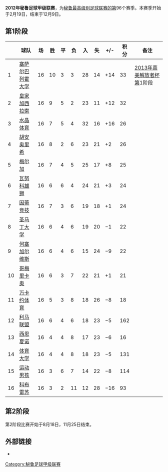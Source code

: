 **2012年秘鲁足球甲级联赛**，为[秘鲁最高级别足球联赛的第](../Page/秘鲁.md "wikilink")96个赛季。本赛季开始于2月19日，结束于12月9日。

## 第1阶段

|    | 球队                                                             | 场  | 胜  | 平 | 负  | 入  | 失  | \+/- | 积分  | 备注                                                                      |
| -- | -------------------------------------------------------------- | -- | -- | - | -- | -- | -- | ---- | --- | ----------------------------------------------------------------------- |
| 1  | [塞萨尔巴列霍大学](../Page/塞萨尔巴列霍大学竞技俱乐部.md "wikilink")                | 16 | 10 | 3 | 3  | 28 | 14 | \+14 | 33  | [2013年南美解放者杯第](https://zh.wikipedia.org/wiki/2013年南美解放者杯 "wikilink")1阶段 |
| 2  | [皇家加西拉索](https://zh.wikipedia.org/wiki/皇家加西拉索 "wikilink")      | 16 | 9  | 5 | 2  | 23 | 11 | \+12 | 32  |                                                                         |
| 3  | [水晶体育](https://zh.wikipedia.org/wiki/水晶体育俱乐部 "wikilink")       | 16 | 7  | 5 | 4  | 32 | 16 | \+16 | 26  |                                                                         |
| 4  | [胡安奥里希](https://zh.wikipedia.org/wiki/胡安奥里希足球俱乐部 "wikilink")   | 16 | 8  | 2 | 6  | 23 | 21 | \+2  | 26  |                                                                         |
| 5  | [梅尔加](https://zh.wikipedia.org/wiki/梅尔加足球俱乐部 "wikilink")       | 16 | 7  | 4 | 5  | 25 | 17 | \+8  | 25  |                                                                         |
| 6  | [瓦努科雄狮](https://zh.wikipedia.org/wiki/瓦努科雄狮 "wikilink")        | 16 | 6  | 6 | 4  | 24 | 21 | \+3  | 24  |                                                                         |
| 7  | [因蒂竞技](https://zh.wikipedia.org/wiki/因蒂竞技 "wikilink")          | 16 | 7  | 3 | 6  | 19 | 18 | \+1  | 24  |                                                                         |
| 8  | [圣马丁大学](https://zh.wikipedia.org/wiki/圣马丁大学竞技俱乐部 "wikilink")   | 16 | 6  | 4 | 6  | 19 | 20 | −1   | 22  |                                                                         |
| 9  | [何塞加尔维斯](https://zh.wikipedia.org/wiki/何塞加尔维斯足球俱乐部 "wikilink") | 16 | 6  | 4 | 6  | 15 | 24 | −9   | 22  |                                                                         |
| 10 | [哥梅里卡奥](https://zh.wikipedia.org/wiki/哥梅里卡奥 "wikilink")        | 16 | 6  | 3 | 7  | 22 | 21 | \+1  | 21  |                                                                         |
| 11 | [万卡约体育](https://zh.wikipedia.org/wiki/万卡约体育 "wikilink")        | 16 | 5  | 3 | 8  | 18 | 26 | −8   | 18  |                                                                         |
| 12 | [利马联盟](https://zh.wikipedia.org/wiki/利马联盟俱乐部 "wikilink")       | 16 | 6  | 4 | 6  | 18 | 23 | −5   | 162 |                                                                         |
| 13 | [西恩夏诺](https://zh.wikipedia.org/wiki/西恩夏诺 "wikilink")          | 16 | 4  | 4 | 8  | 17 | 23 | −6   | 16  |                                                                         |
| 14 | [体育大学](https://zh.wikipedia.org/wiki/体育大学俱乐部 "wikilink")       | 16 | 4  | 4 | 8  | 18 | 23 | −5   | 131 |                                                                         |
| 15 | [运动男孩](https://zh.wikipedia.org/wiki/运动男孩 "wikilink")          | 16 | 3  | 6 | 7  | 14 | 22 | −8   | 114 |                                                                         |
| 16 | [科布雷苏](https://zh.wikipedia.org/wiki/科布雷苏 "wikilink")          | 16 | 3  | 2 | 11 | 12 | 28 | −16  | 93  |                                                                         |

## 第2阶段

第2阶段比赛开始于8月18日，11月25日结束。

## 外部链接

  -

[Category:秘鲁足球甲级联赛](https://zh.wikipedia.org/wiki/Category:秘鲁足球甲级联赛 "wikilink")